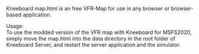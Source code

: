 Kneeboard map.html is an free VFR-Map for use in any browser or browser-based application.

Usage:<br>
To use the modded version of the VFR map with Kneeboard for MSFS2020,
simply move the map.html into the data directory in the root folder of Kneeboard Server,
and restart the server application and the simulator.
